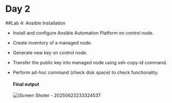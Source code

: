 # Day 2
##Lab 4: Ansible Installation
- Install and configure Ansible Automation Platform on control node.
- Create inventory of a managed node.
- Generate new key on control node.
- Transfer the public key into managed node using ssh-copy-id command.
- Perform ad-hoc command (check disk space) to check functionality.

  #### Final output
  
  ![iScreen Shoter - 20250623233324537](https://github.com/user-attachments/assets/2b6a1329-6c9f-4a9c-8b84-b0f2a8a95db1)
